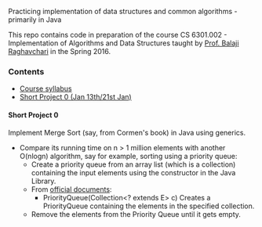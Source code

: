 Practicing implementation of data structures and common algorithms - primarily in Java

This repo contains code in preparation of the course CS 6301.002 - Implementation of Algorithms and Data Structures taught by [Prof. Balaji Raghavchari](https://www.utdallas.edu/~rbk) in the Spring 2016.


### **Contents**

* [Course syllabus](https://www.utdallas.edu/~rbk/teach/2016s/syl-CS6301-2016s.pdf)
* [Short Project 0 (Jan 13th/21st Jan)](#shortproject0)


#### Short Project 0
Implement Merge Sort (say, from Cormen's book) in Java using generics.
* Compare its running time on n > 1 million elements with another O(nlogn) algorithm, say for example, sorting using a priority queue:
    * Create a priority queue from an array list (which is a collection) containing the input elements using the constructor in the Java Library.
    * From [official documents](https://docs.oracle.com/javase/7/docs/api/java/util/PriorityQueue.html):
        * PriorityQueue(Collection<? extends E> c)
        Creates a PriorityQueue containing the elements in the specified collection.
    * Remove the elements from the Priority Queue until it gets empty.

